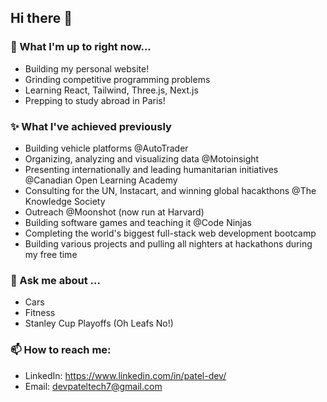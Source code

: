 ## Hi there 👋

<!--
**Patel-Dev/Patel-Dev** is a ✨ _special_ ✨ repository because its `README.md` (this file) appears on your GitHub profile.-->

### 🔭 What I'm up to right now...
- Building my personal website!
- Grinding competitive programming problems
- Learning React, Tailwind, Three.js, Next.js
- Prepping to study abroad in Paris!

### ✨ What I've achieved previously
- Building vehicle platforms @AutoTrader
- Organizing, analyzing and visualizing data @Motoinsight
- Presenting internationally and leading humanitarian initiatives @Canadian Open Learning Academy
- Consulting for the UN, Instacart, and winning global hacakthons @The Knowledge Society
- Outreach @Moonshot (now run at Harvard)
- Building software games and teaching it @Code Ninjas
- Completing the world's biggest full-stack web development bootcamp
- Building various projects and pulling all nighters at hackathons during my free time

### 💬 Ask me about ...
- Cars
- Fitness
- Stanley Cup Playoffs (Oh Leafs No!)

### 📫 How to reach me:
- LinkedIn: https://www.linkedin.com/in/patel-dev/
- Email: devpateltech7@gmail.com
